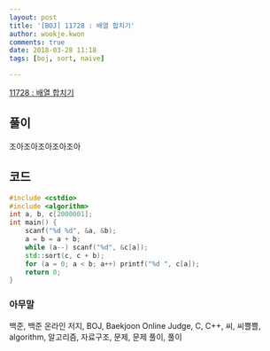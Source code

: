 ```yaml
---
layout: post
title: '[BOJ] 11728 : 배열 합치기'
author: wookje.kwon
comments: true
date: 2018-03-28 11:18
tags: [boj, sort, naive]

---
```


[11728 : 배열 합치기](https://www.acmicpc.net/problem/11728)

## 풀이

조아조아조아조아조아

## 코드

```cpp
#include <cstdio>
#include <algorithm>
int a, b, c[2000001];
int main() {
	scanf("%d %d", &a, &b);
	a = b = a + b;
	while (a--) scanf("%d", &c[a]);
	std::sort(c, c + b);
	for (a = 0; a < b; a++) printf("%d ", c[a]);
	return 0;
}
```

### 아무말  
백준, 백준 온라인 저지, BOJ, Baekjoon Online Judge, C, C++, 씨, 씨쁠쁠, algorithm, 알고리즘, 자료구조, 문제, 문제 풀이, 풀이
